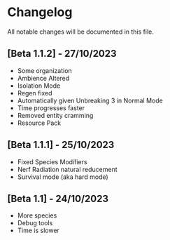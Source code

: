 # Changelog
All notable changes will be documented in this file.

## [Beta 1.1.2] - 27/10/2023
* Some organization
* Ambience Altered
* Isolation Mode
* Regen fixed
* Automatically given Unbreaking 3 in Normal Mode
* Time progresses faster
* Removed entity cramming
* Resource Pack
## [Beta 1.1.1] - 25/10/2023
* Fixed Species Modifiers
* Nerf Radiation natural reducement
* Survival mode (aka hard mode)

## [Beta 1.1] - 24/10/2023
* More species
* Debug tools
* Time is slower